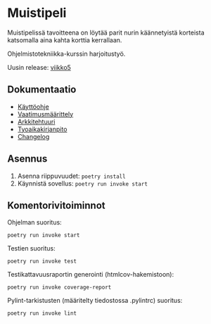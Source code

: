 # Muistipeli

Muistipelissä tavoitteena on löytää parit nurin käännetyistä korteista katsomalla aina kahta korttia kerrallaan.

Ohjelmistotekniikka-kurssin harjoitustyö.

Uusin release: [viikko5](https://github.com/kaahy/ot-harjoitustyo/releases/tag/viikko5)

## Dokumentaatio

- [Käyttöohje](https://github.com/kaahy/ot-harjoitustyo/blob/main/dokumentaatio/kayttoohje.md)
- [Vaatimusmäärittely](https://github.com/kaahy/ot-harjoitustyo/blob/main/dokumentaatio/vaatimusmaarittely.md)
- [Arkkitehtuuri](https://github.com/kaahy/ot-harjoitustyo/blob/main/dokumentaatio/arkkitehtuuri.md)
- [Tyoaikakirjanpito](https://github.com/kaahy/ot-harjoitustyo/blob/main/dokumentaatio/tyoaikakirjanpito.md)
- [Changelog](https://github.com/kaahy/ot-harjoitustyo/blob/main/dokumentaatio/changelog.md)

## Asennus

1. Asenna riippuvuudet: `poetry install`
2. Käynnistä sovellus: `poetry run invoke start`

## Komentorivitoiminnot

Ohjelman suoritus:
```
poetry run invoke start
```

Testien suoritus:
```
poetry run invoke test
```

Testikattavuusraportin generointi (htmlcov-hakemistoon):
```
poetry run invoke coverage-report
```

Pylint-tarkistusten (määritelty tiedostossa .pylintrc) suoritus:
```
poetry run invoke lint
```